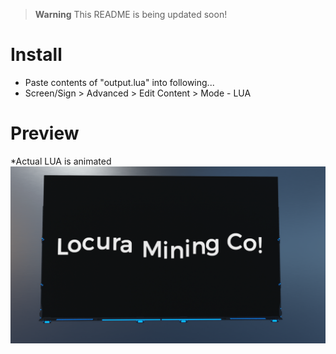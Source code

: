 > **Warning**
> This README is being updated soon!

# Install
- Paste contents of "output.lua" into following...
- Screen/Sign > Advanced > Edit Content > Mode - LUA
# Preview
*Actual LUA is animated
![Image of Screen](DU-Wave-Text.png?raw=true)
